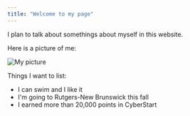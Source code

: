 ```yaml
---
title: "Welcome to my page"
---
```


I plan to talk about somethings about myself in this website.

Here is a picture of me:

![My picture](/nychub/github-pages-with-jekyll/assets/mmexport1622745150802.jpg)

Things I want to list:

* I can swim and I like it
* I'm going to Rutgers-New Brunswick this fall
* I earned more than 20,000 points in CyberStart 


